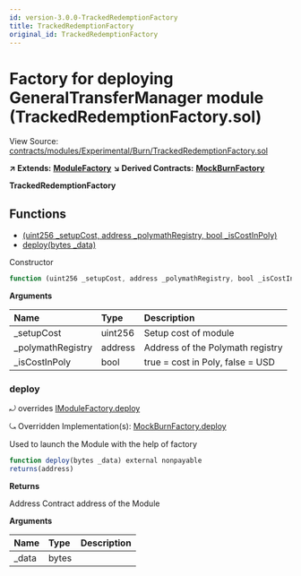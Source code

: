 ```yaml
---
id: version-3.0.0-TrackedRedemptionFactory
title: TrackedRedemptionFactory
original_id: TrackedRedemptionFactory
---
```


# Factory for deploying GeneralTransferManager module \(TrackedRedemptionFactory.sol\)

View Source: [contracts/modules/Experimental/Burn/TrackedRedemptionFactory.sol](https://github.com/PolymathNetwork/polymath-core/tree/096ba240a927c98e1f1a182d2efee7c4c4c1dfc5/contracts/modules/Experimental/Burn/TrackedRedemptionFactory.sol)

**↗ Extends:** [**ModuleFactory**](https://github.com/PolymathNetwork/polymath-core/tree/096ba240a927c98e1f1a182d2efee7c4c4c1dfc5/docs/api/ModuleFactory.md) **↘ Derived Contracts:** [**MockBurnFactory**](https://github.com/PolymathNetwork/polymath-core/tree/096ba240a927c98e1f1a182d2efee7c4c4c1dfc5/docs/api/MockBurnFactory.md)

**TrackedRedemptionFactory**

## Functions

* [\(uint256 \_setupCost, address \_polymathRegistry, bool \_isCostInPoly\)](trackedredemptionfactory.md)
* [deploy\(bytes \_data\)](trackedredemptionfactory.md#deploy)

Constructor

```javascript
function (uint256 _setupCost, address _polymathRegistry, bool _isCostInPoly) public nonpayable ModuleFactory
```

**Arguments**

| Name | Type | Description |
| :--- | :--- | :--- |
| \_setupCost | uint256 | Setup cost of module |
| \_polymathRegistry | address | Address of the Polymath registry |
| \_isCostInPoly | bool | true = cost in Poly, false = USD |

### deploy

⤾ overrides [IModuleFactory.deploy](https://github.com/PolymathNetwork/polymath-core/tree/096ba240a927c98e1f1a182d2efee7c4c4c1dfc5/docs/api/IModuleFactory.md#deploy)

⤿ Overridden Implementation\(s\): [MockBurnFactory.deploy](https://github.com/PolymathNetwork/polymath-core/tree/096ba240a927c98e1f1a182d2efee7c4c4c1dfc5/docs/api/MockBurnFactory.md#deploy)

Used to launch the Module with the help of factory

```javascript
function deploy(bytes _data) external nonpayable
returns(address)
```

**Returns**

Address Contract address of the Module

**Arguments**

| Name | Type | Description |
| :--- | :--- | :--- |
| \_data | bytes |  |

